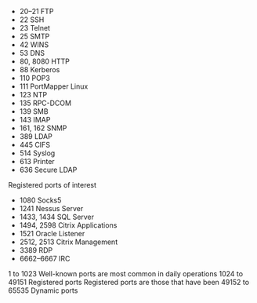 - 20–21 FTP
- 22 SSH
- 23 Telnet
- 25 SMTP
- 42 WINS
- 53 DNS
- 80, 8080 HTTP
- 88 Kerberos
- 110 POP3
- 111 PortMapper Linux
- 123 NTP
- 135 RPC-DCOM
- 139 SMB
- 143 IMAP
- 161, 162 SNMP
- 389 LDAP
- 445 CIFS
- 514 Syslog
- 613 Printer
- 636 Secure LDAP


Registered ports of interest
- 1080 Socks5
- 1241 Nessus Server
- 1433, 1434 SQL Server
- 1494, 2598 Citrix Applications
- 1521 Oracle Listener
- 2512, 2513 Citrix Management
- 3389 RDP
- 6662–6667 IRC



1 to 1023	Well-known ports are most common in daily operations
1024 to 49151	Registered ports Registered ports are those that have been
49152 to 65535	Dynamic ports

